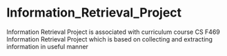 # Information_Retrieval_Project

Information Retrieval Project is associated with curriculum course CS F469 Information Retrieval Project which is based on collecting and extracting information in useful manner
